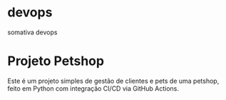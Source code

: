 # devops
somativa devops
# Projeto Petshop

Este é um projeto simples de gestão de clientes e pets de uma petshop, feito em Python com integração CI/CD via GitHub Actions.
